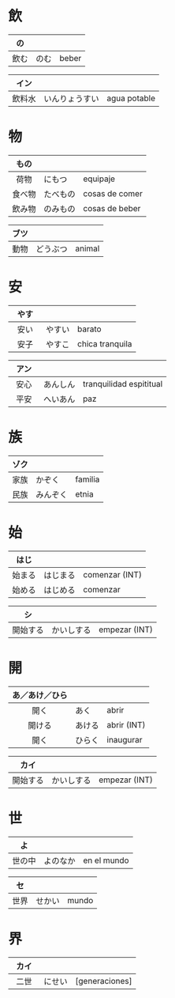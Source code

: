 飲
==

| の    |           |              |
|:-----:|:----------|:-------------|
| 飲む  | のむ      | beber        |

| イン  |           |                |
|:-----:|:----------|:--------------|
|飲料水 | いんりょうすい | agua potable |


物
==

| もの  |           |                 |
|:-----:|:----------|:----------------|
| 荷物　| にもつ    | equipaje        |
| 食べ物| たべもの  | cosas de comer  |
| 飲み物| のみもの  | cosas de beber  |

| ブツ  |          |         | 
|:----:|:--------|:---------|
| 動物  | どうぶつ  | animal  |


安
==

| やす  　|         |                 |
|:------:|:--------|:----------------|
| 安い    | やすい   | barato          |
| 安子    | やすこ   | chica tranquila |

| アン　|         | 				           |
|:----:|:--------|:------------------------|
| 安心  | あんしん | tranquilidad espititual |
| 平安  | へいあん | paz                     |


族
==

| ゾク    |            |             |
|:------:|:-----------|:------------|
| 家族    | かぞく      |  familia    |
| 民族    | みんぞく    |  etnia      |


始
==

| はじ    |             |                  |
|:------:|:------------|:-----------------|
| 始まる  | はじまる      | comenzar (INT)   |
| 始める  | はじめる      | comenzar        |

| シ    |            |                 |
|:------:|:------------|:----------------|
| 開始する  | かいしする  | empezar (INT)   |


開
==

| あ／あけ／ひら |           |               |
|:------------:|:----------|:--------------|
| 開く          | あく      | abrir          |
| 開ける        | あける     | abrir (INT)   |
| 開く          | ひらく     | inaugurar      |

| カイ    |            |                 |
|:------:|:------------|:----------------|
| 開始する  | かいしする  | empezar (INT)   |


世
==

| よ    |           |                 |
|:-----:|:----------|:----------------|
| 世の中| よのなか  | en el mundo     |

| セ    |           |                 |
|:-----:|:----------|:----------------|
| 世界  | せかい    | mundo           |


界
==

| カイ  |           |                 | 
|:-----:|:----------|:----------------|
| 二世　| にせい    | [generaciones]  |

